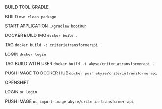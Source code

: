 BUILD TOOL GRADLE

BUILD
`mvn clean package`

START APPLICATION
`./gradlew bootRun`


DOCKER BUILD IMG
`docker build .`

TAG
`docker build -t criteriatransformerapi .`

LOGIN
`docker login`

TAG BUILD WITH USER
`docker build -t akyse/criteriatransformerapi .`

PUSH IMAGE TO DOCKER HUB
`docker push akyse/criteriatransformerapi`


OPENSHIFT 

LOGIN 
`oc login`

PUSH IMAGE
`oc import-image akyse/criteria-transformer-api`